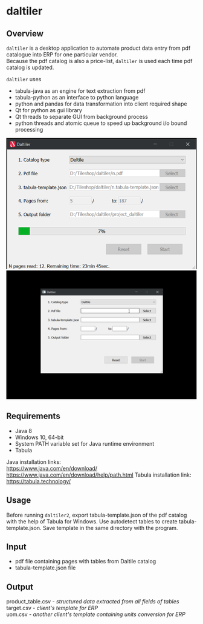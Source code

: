 # daltiler

## Overview
`daltiler` is a desktop application to automate product data entry from pdf catalogue into ERP for one particular vendor.  
Because the pdf catalog is also a price-list, `daltiler` is used each time pdf catalog is updated.

`daltiler` uses 
- tabula-java as an engine for text extraction from pdf
- tabula-python as an interface to python language
- python and pandas for data transformation into client required shape
- Qt for python as gui library
- Qt threads to separate GUI from background process
- python threads and atomic queue to speed up background i/o bound processing


![Dailtiler ui final](running.png "Daltiler ui final")
![Runing Daltiler app](Daltiler_ui.gif "Running Daltiler app")

## Requirements
- Java 8
- Windows 10, 64-bit
- System PATH variable set for Java runtime environment
- Tabula

Java installation links:  
https://www.java.com/en/download/  
https://www.java.com/en/download/help/path.html
Tabula installation link:  
https://tabula.technology/

## Usage
Before running `daltiler2`, export tabula-template.json of the pdf catalog with the help of Tabula for Windows. Use autodetect tables to create tabula-template.json. Save template in the same directory with the program.


## Input
- pdf file containing pages with tables from Daltile catalog
- tabula-template.json file

## Output
product_table.csv - *structured data extracted from all fields of tables*   
target.csv - *client's template for ERP*  
uom.csv - *another client's template containing units conversion for ERP* 
